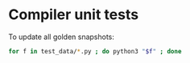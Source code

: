 # Compiler unit tests

To update all golden snapshots:

```bash
for f in test_data/*.py ; do python3 "$f" ; done
```
